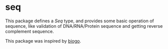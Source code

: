 seq
===

This package defines a *Seq* type, and provides some basic operation of sequence, 
like validation of DNA/RNA/Protein sequence and getting reverse complement sequence.

This package was inspired by 
[biogo](https://code.google.com/p/biogo/source/browse/#git%2Falphabet).